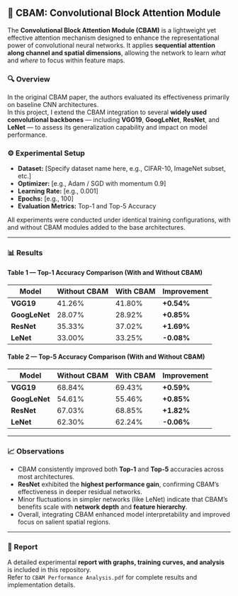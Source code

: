 ## 🧠 CBAM: Convolutional Block Attention Module

The **Convolutional Block Attention Module (CBAM)** is a lightweight yet effective attention mechanism designed to enhance the representational power of convolutional neural networks. It applies **sequential attention along channel and spatial dimensions**, allowing the network to learn *what* and *where* to focus within feature maps.

### 🔍 Overview

In the original CBAM paper, the authors evaluated its effectiveness primarily on baseline CNN architectures.  
In this project, I extend the CBAM integration to several **widely used convolutional backbones** — including **VGG19**, **GoogLeNet**, **ResNet**, and **LeNet** — to assess its generalization capability and impact on model performance.

### ⚙️ Experimental Setup

- **Dataset:** [Specify dataset name here, e.g., CIFAR-10, ImageNet subset, etc.]  
- **Optimizer:** [e.g., Adam / SGD with momentum 0.9]  
- **Learning Rate:** [e.g., 0.001]  
- **Epochs:** [e.g., 100]  
- **Evaluation Metrics:** Top-1 and Top-5 Accuracy  

All experiments were conducted under identical training configurations, with and without CBAM modules added to the base architectures.

---

### 📊 Results

#### **Table 1 — Top-1 Accuracy Comparison (With and Without CBAM)**

| **Model**    | **Without CBAM** | **With CBAM** | **Improvement** |
|---------------|------------------|----------------|------------------|
| **VGG19**     | 41.26%           | 41.80%         | **+0.54%**       |
| **GoogLeNet** | 28.07%           | 28.92%         | **+0.85%**       |
| **ResNet**    | 35.33%           | 37.02%         | **+1.69%**       |
| **LeNet**     | 33.00%           | 33.25%         | **-0.08%**       |

#### **Table 2 — Top-5 Accuracy Comparison (With and Without CBAM)**

| **Model**    | **Without CBAM** | **With CBAM** | **Improvement** |
|---------------|------------------|----------------|------------------|
| **VGG19**     | 68.84%           | 69.43%         | **+0.59%**       |
| **GoogLeNet** | 54.61%           | 55.46%         | **+0.85%**       |
| **ResNet**    | 67.03%           | 68.85%         | **+1.82%**       |
| **LeNet**     | 62.30%           | 62.24%         | **-0.06%**       |

---

### 📈 Observations

- CBAM consistently improved both **Top-1** and **Top-5** accuracies across most architectures.  
- **ResNet** exhibited the **highest performance gain**, confirming CBAM’s effectiveness in deeper residual networks.  
- Minor fluctuations in simpler networks (like LeNet) indicate that CBAM’s benefits scale with **network depth** and **feature hierarchy**.  
- Overall, integrating CBAM enhanced model interpretability and improved focus on salient spatial regions.

---

### 📄 Report

A detailed experimental **report with graphs, training curves, and analysis** is included in this repository.  
Refer to `CBAM Performance Analysis.pdf` for complete results and implementation details.
